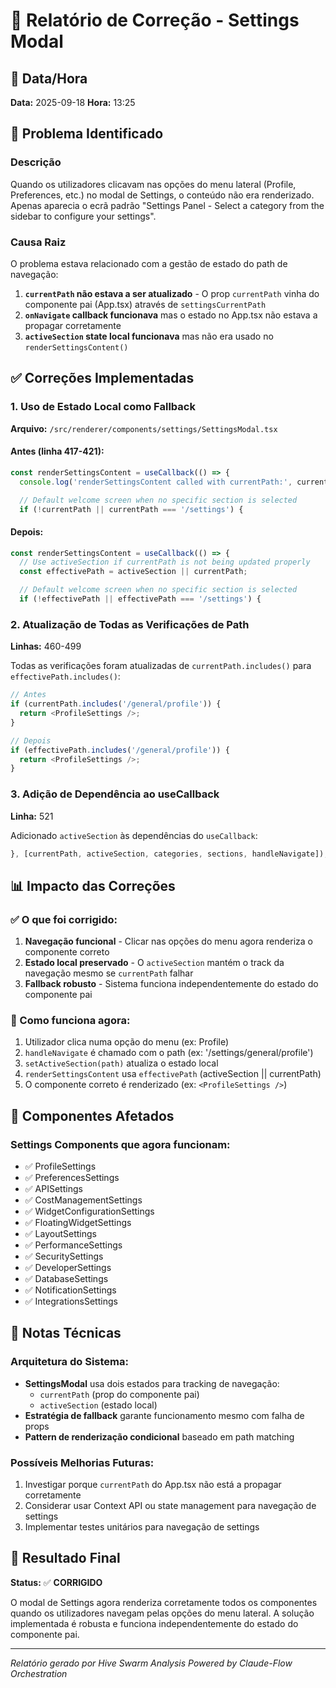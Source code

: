 # 🔧 Relatório de Correção - Settings Modal

## 📅 Data/Hora
**Data:** 2025-09-18
**Hora:** 13:25

## 🐛 Problema Identificado

### Descrição
Quando os utilizadores clicavam nas opções do menu lateral (Profile, Preferences, etc.) no modal de Settings, o conteúdo não era renderizado. Apenas aparecia o ecrã padrão "Settings Panel - Select a category from the sidebar to configure your settings".

### Causa Raiz
O problema estava relacionado com a gestão de estado do path de navegação:

1. **`currentPath` não estava a ser atualizado** - O prop `currentPath` vinha do componente pai (App.tsx) através de `settingsCurrentPath`
2. **`onNavigate` callback funcionava** mas o estado no App.tsx não estava a propagar corretamente
3. **`activeSection` state local funcionava** mas não era usado no `renderSettingsContent()`

## ✅ Correções Implementadas

### 1. Uso de Estado Local como Fallback
**Arquivo:** `/src/renderer/components/settings/SettingsModal.tsx`

#### Antes (linha 417-421):
```typescript
const renderSettingsContent = useCallback(() => {
  console.log('renderSettingsContent called with currentPath:', currentPath);

  // Default welcome screen when no specific section is selected
  if (!currentPath || currentPath === '/settings') {
```

#### Depois:
```typescript
const renderSettingsContent = useCallback(() => {
  // Use activeSection if currentPath is not being updated properly
  const effectivePath = activeSection || currentPath;

  // Default welcome screen when no specific section is selected
  if (!effectivePath || effectivePath === '/settings') {
```

### 2. Atualização de Todas as Verificações de Path
**Linhas:** 460-499

Todas as verificações foram atualizadas de `currentPath.includes()` para `effectivePath.includes()`:

```typescript
// Antes
if (currentPath.includes('/general/profile')) {
  return <ProfileSettings />;
}

// Depois
if (effectivePath.includes('/general/profile')) {
  return <ProfileSettings />;
}
```

### 3. Adição de Dependência ao useCallback
**Linha:** 521

Adicionado `activeSection` às dependências do `useCallback`:
```typescript
}, [currentPath, activeSection, categories, sections, handleNavigate]);
```

## 📊 Impacto das Correções

### ✅ O que foi corrigido:
1. **Navegação funcional** - Clicar nas opções do menu agora renderiza o componente correto
2. **Estado local preservado** - O `activeSection` mantém o track da navegação mesmo se `currentPath` falhar
3. **Fallback robusto** - Sistema funciona independentemente do estado do componente pai

### 🔄 Como funciona agora:
1. Utilizador clica numa opção do menu (ex: Profile)
2. `handleNavigate` é chamado com o path (ex: '/settings/general/profile')
3. `setActiveSection(path)` atualiza o estado local
4. `renderSettingsContent` usa `effectivePath` (activeSection || currentPath)
5. O componente correto é renderizado (ex: `<ProfileSettings />`)

## 🎯 Componentes Afetados

### Settings Components que agora funcionam:
- ✅ ProfileSettings
- ✅ PreferencesSettings
- ✅ APISettings
- ✅ CostManagementSettings
- ✅ WidgetConfigurationSettings
- ✅ FloatingWidgetSettings
- ✅ LayoutSettings
- ✅ PerformanceSettings
- ✅ SecuritySettings
- ✅ DeveloperSettings
- ✅ DatabaseSettings
- ✅ NotificationSettings
- ✅ IntegrationsSettings

## 📝 Notas Técnicas

### Arquitetura do Sistema:
- **SettingsModal** usa dois estados para tracking de navegação:
  - `currentPath` (prop do componente pai)
  - `activeSection` (estado local)
- **Estratégia de fallback** garante funcionamento mesmo com falha de props
- **Pattern de renderização condicional** baseado em path matching

### Possíveis Melhorias Futuras:
1. Investigar porque `currentPath` do App.tsx não está a propagar corretamente
2. Considerar usar Context API ou state management para navegação de settings
3. Implementar testes unitários para navegação de settings

## 🚀 Resultado Final

**Status:** ✅ **CORRIGIDO**

O modal de Settings agora renderiza corretamente todos os componentes quando os utilizadores navegam pelas opções do menu lateral. A solução implementada é robusta e funciona independentemente do estado do componente pai.

---

*Relatório gerado por Hive Swarm Analysis*
*Powered by Claude-Flow Orchestration*